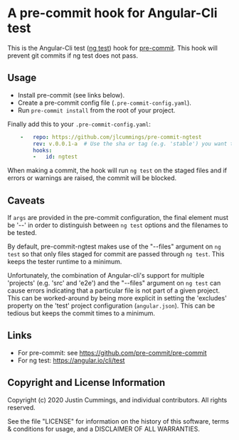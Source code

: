 # A pre-commit hook for Angular-Cli test

This is the Angular-Cli test ([ng test](https://angular.io/cli/test)) hook for [pre-commit](https://pre-commit.com). This hook will prevent git commits if ng test does not pass.

## Usage

- Install pre-commit (see links below).
- Create a pre-commit config file (`.pre-commit-config.yaml`).
- Run `pre-commit install` from the root of your project.

Finally add this to your `.pre-commit-config.yaml`:

```yaml
    -   repo: https://github.com/jlcummings/pre-commit-ngtest
        rev: v.0.0.1-a  # Use the sha or tag (e.g. 'stable') you want to point at
        hooks:
        -   id: ngtest
```

When making a commit, the hook will run `ng test` on the staged files and if errors or warnings are raised, the commit will be blocked.

## Caveats

If `args` are provided in the pre-commit configuration, the final element must be '--' in order to distinguish between `ng test` options and the filenames to be tested.

By default, pre-commit-ngtest makes use of the "--files" argument on `ng test` so that only files staged for commit are passed through `ng test`. This keeps the tester runtime to a minimum.

Unfortunately, the combination of Angular-cli's support for multiple 'projects' (e.g. 'src' and 'e2e') and the "--files" argument on `ng test` can cause errors indicating that a particular file is not part of a given project. This can be worked-around by being more explicit in setting the 'excludes' property on the 'test' project configuration (`angular.json`). This can be tedious but keeps the commit times to a minimum.

## Links
- For pre-commit: see https://github.com/pre-commit/pre-commit
- For ng test: https://angular.io/cli/test

## Copyright and License Information

Copyright (c) 2020 Justin Cummings, and individual contributors. All rights reserved.

See the file "LICENSE" for information on the history of this software, terms & conditions for usage, and a DISCLAIMER OF ALL WARRANTIES.
